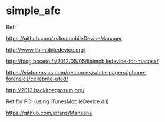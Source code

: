 simple_afc
==========

Ref:


https://github.com/xslim/mobileDeviceManager

http://www.libimobiledevice.org/

http://blog.boceto.fr/2012/05/05/libimobiledevice-for-macosx/

https://viaforensics.com/resources/white-papers/iphone-forensics/cellebrite-ufed/

http://2013.hackitoergosum.org/



Ref for PC: (using iTunesMobileDevice.dll)

https://github.com/ipfans/Manzana
